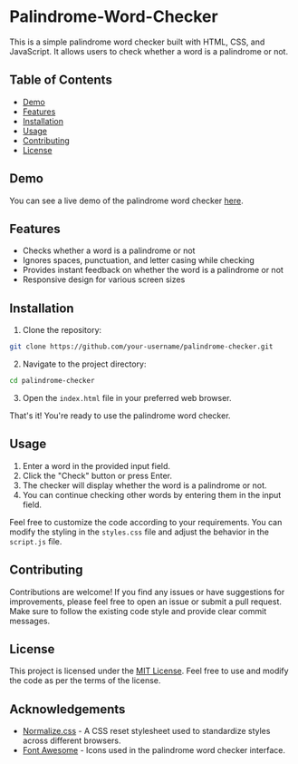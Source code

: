 # Palindrome-Word-Checker

This is a simple palindrome word checker built with HTML, CSS, and JavaScript. It allows users to check whether a word is a palindrome or not.

## Table of Contents
- [Demo](#demo)
- [Features](#features)
- [Installation](#installation)
- [Usage](#usage)
- [Contributing](#contributing)
- [License](#license)

## Demo

You can see a live demo of the palindrome word checker [here](https://palindrome-word-checker.vercel.app).

## Features

- Checks whether a word is a palindrome or not
- Ignores spaces, punctuation, and letter casing while checking
- Provides instant feedback on whether the word is a palindrome or not
- Responsive design for various screen sizes

## Installation

1. Clone the repository:

```bash
git clone https://github.com/your-username/palindrome-checker.git
```

2. Navigate to the project directory:

```bash
cd palindrome-checker
```

3. Open the `index.html` file in your preferred web browser.

That's it! You're ready to use the palindrome word checker.

## Usage

1. Enter a word in the provided input field.
2. Click the "Check" button or press Enter.
3. The checker will display whether the word is a palindrome or not.
4. You can continue checking other words by entering them in the input field.

Feel free to customize the code according to your requirements. You can modify the styling in the `styles.css` file and adjust the behavior in the `script.js` file.

## Contributing

Contributions are welcome! If you find any issues or have suggestions for improvements, please feel free to open an issue or submit a pull request. Make sure to follow the existing code style and provide clear commit messages.

## License

This project is licensed under the [MIT License](LICENSE). Feel free to use and modify the code as per the terms of the license.

## Acknowledgements

- [Normalize.css](https://necolas.github.io/normalize.css/) - A CSS reset stylesheet used to standardize styles across different browsers.
- [Font Awesome](https://fontawesome.com/) - Icons used in the palindrome word checker interface.
